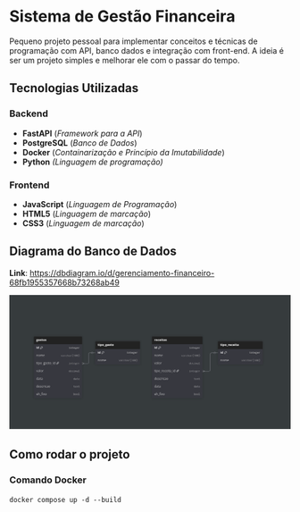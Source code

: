 # Sistema de Gestão Financeira

Pequeno projeto pessoal para implementar conceitos e técnicas de programação 
com API, banco dados e integração com front-end. A ideia é ser um projeto simples e melhorar ele com o passar do tempo.

## Tecnologias Utilizadas
### Backend
- **FastAPI** (*Framework para a API*)
- **PostgreSQL** (*Banco de Dados*)
- **Docker** (*Containarização e Princípio da Imutabilidade*)
- **Python** *(Linguagem de programação)*

### Frontend
- **JavaScript** (*Linguagem de Programação*)
- **HTML5** (*Linguagem de marcação*)
- **CSS3** (*Linguagem de marcação*)

## Diagrama do Banco de Dados

**Link**: https://dbdiagram.io/d/gerenciamento-financeiro-68fb1955357668b73268ab49

![img.png](img.png)

## Como rodar o projeto

### Comando Docker
```docker compose up -d --build```
